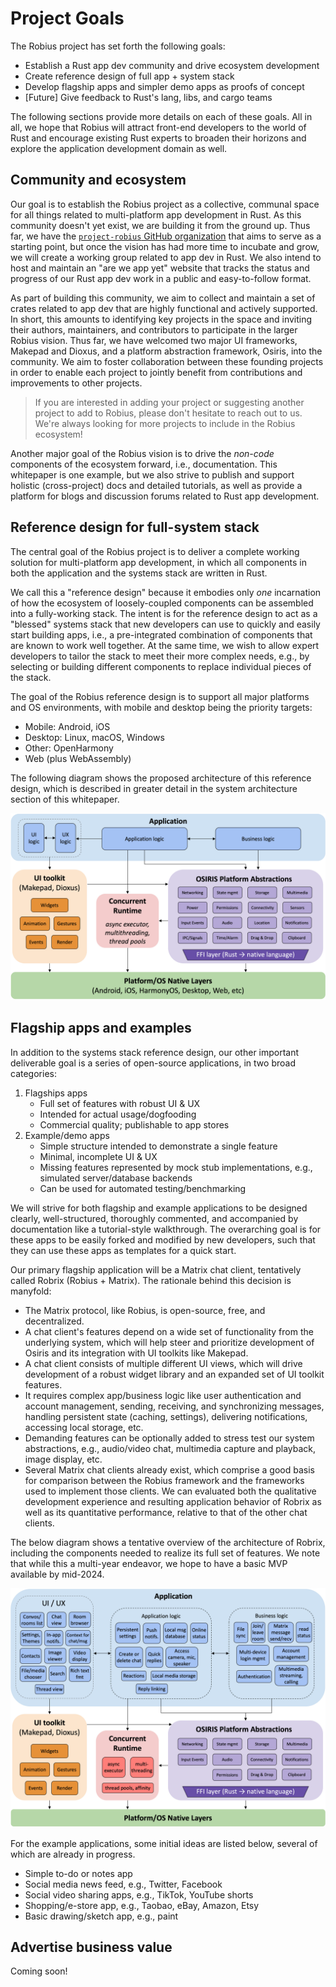 # Project Goals

The Robius project has set forth the following goals:

* Establish a Rust app dev community and drive ecosystem development
* Create reference design of full app + system stack
* Develop flagship apps and simpler demo apps as proofs of concept
* [Future] Give feedback to Rust's lang, libs, and cargo teams


The following sections provide more details on each of these goals.
All in all, we hope that Robius will attract front-end developers to the world of Rust and encourage existing Rust experts to broaden their horizons and explore the application development domain as well.


## Community and ecosystem
Our goal is to establish the Robius project as a collective, communal space for all things related to multi-platform app development in Rust.
As this community doesn't yet exist, we are building it from the ground up.
Thus far, we have the [`project-robius` GitHub organization](https://github.com/project-robius/) that aims to serve as a starting point, but once the vision has had more time to incubate and grow, we will create a working group related to app dev in Rust.
We also intend to host and maintain an "are we app yet" website that tracks the status and progress of our Rust app dev work in a public and easy-to-follow format.


As part of building this community, we aim to collect and maintain a set of crates related to app dev that are highly functional and actively supported.
In short, this amounts to identifying key projects in the space and inviting their authors, maintainers, and contributors to participate in the larger Robius vision.
Thus far, we have welcomed two major UI frameworks, Makepad and Dioxus, and a platform abstraction framework, Osiris, into the community.
We aim to foster collaboration between these founding projects in order to enable each project to jointly benefit from contributions and improvements to other projects.

> If you are interested in adding your project or suggesting another project to add to Robius, please don't hesitate to reach out to us.
> We're always looking for more projects to include in the Robius ecosystem!


Another major goal of the Robius vision is to drive the *non-code* components of the ecosystem forward, i.e., documentation.
This whitepaper is one example, but we also strive to publish and support holistic (cross-project) docs and detailed tutorials, as well as provide a platform for blogs and discussion forums related to Rust app development.


## Reference design for full-system stack

The central goal of the Robius project is to deliver a complete working solution for multi-platform app development, in which all components in both the application and the systems stack are written in Rust.

We call this a "reference design" because it embodies only *one* incarnation of how the ecosystem of loosely-coupled components can be assembled into a fully-working stack.
The intent is for the reference design to act as a "blessed" systems stack that new developers can use to quickly and easily start building apps, i.e., a pre-integrated combination of components that are known to work well together.
At the same time, we wish to allow expert developers to tailor the stack to meet their more complex needs, e.g., by selecting or building different components to replace individual pieces of the stack.


The goal of the Robius reference design is to support all major platforms and OS environments, with mobile and desktop being the priority targets:
* Mobile: Android, iOS
* Desktop: Linux, macOS, Windows
* Other: OpenHarmony
* Web (plus WebAssembly) 

The following diagram shows the proposed architecture of this reference design, which is described in greater detail in the system architecture section of this whitepaper.

![Robius Reference Design](img/reference_design.png)


## Flagship apps and examples

In addition to the systems stack reference design, our other important deliverable goal is a series of open-source applications, in two broad categories:
1. Flagships apps
    * Full set of features with robust UI & UX
    * Intended for actual usage/dogfooding
    * Commercial quality; publishable to app stores
2. Example/demo apps
    * Simple structure intended to demonstrate a single feature
    * Minimal, incomplete UI & UX
    * Missing features represented by mock stub implementations, e.g., simulated server/database backends
    * Can be used for automated testing/benchmarking

We will strive for both flagship and example applications to be designed clearly, well-structured, thoroughly commented, and accompanied by documentation like a tutorial-style walkthrough.
The overarching goal is for these apps to be easily forked and modified by new developers, such that they can use these apps as templates for a quick start.

Our primary flagship application will be a Matrix chat client, tentatively called Robrix (Robius + Matrix).
The rationale behind this decision is manyfold:
* The Matrix protocol, like Robius, is open-source, free, and decentralized.
* A chat client's features depend on a wide set of functionality from the underlying system, which will help steer and prioritize development of Osiris and its integration with UI toolkits like Makepad.
* A chat client consists of multiple different UI views, which will drive development of a robust widget library and an expanded set of UI toolkit features.
* It requires complex app/business logic like user authentication and account management, sending, receiving, and synchronizing messages, handling persistent state (caching, settings), delivering notifications, accessing local storage, etc.
* Demanding features can be optionally added to stress test our system abstractions, e.g., audio/video chat, multimedia capture and playback, image display, etc.
* Several Matrix chat clients already exist, which comprise a good basis for comparison between the Robius framework and the frameworks used to implement those clients. We can evaluated both the qualitative development experience and resulting application behavior of Robrix as well as its quantitative performance, relative to that of the other chat clients.

The below diagram shows a tentative overview of the architecture of Robrix, including the components needed to realize its full set of features. We note that while this a multi-year endeavor, we hope to have a basic MVP available by mid-2024.

![Robrix Matrix Chat Client Proposed Architecture](img/robrix_architecture.png)

For the example applications, some initial ideas are listed below, several of which are already in progress.
* Simple to-do or notes app
* Social media news feed, e.g., Twitter, Facebook
* Social video sharing apps, e.g., TikTok, YouTube shorts
* Shopping/e-store app, e.g., Taobao, eBay, Amazon, Etsy
* Basic drawing/sketch app, e.g., paint


## Advertise business value

Coming soon!

<!-- [Long term] Evangelize for usage of Rust + Robius in app dev business cases
[Long term] Drive the development of a stable, robust app dev Rust ecosystem -->

